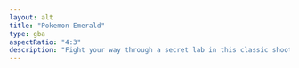```yaml
---
layout: alt
title: "Pokemon Emerald"
type: gba
aspectRatio: "4:3"
description: "Fight your way through a secret lab in this classic shooter."
---
```

